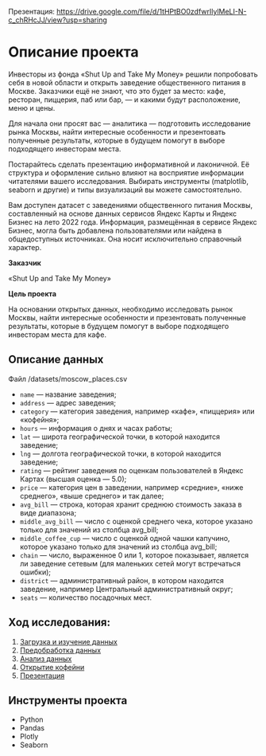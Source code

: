 Презентация: <https://drive.google.com/file/d/1tHPtBO0zdfwrIlylMeLI-N-c_chRHcJJ/view?usp=sharing> 

# Описание проекта
Инвесторы из фонда «Shut Up and Take My Money» решили попробовать себя в новой области и открыть заведение общественного питания в Москве. Заказчики ещё не знают, что это будет за место: кафе, ресторан, пиццерия, паб или бар, — и какими будут расположение, меню и цены.

Для начала они просят вас — аналитика — подготовить исследование рынка Москвы, найти интересные особенности и презентовать полученные результаты, которые в будущем помогут в выборе подходящего инвесторам места.

Постарайтесь сделать презентацию информативной и лаконичной. Её структура и оформление сильно влияют на восприятие информации читателями вашего исследования. Выбирать инструменты (matplotlib, seaborn и другие) и типы визуализаций вы можете самостоятельно.

Вам доступен датасет с заведениями общественного питания Москвы, составленный на основе данных сервисов Яндекс Карты и Яндекс Бизнес на лето 2022 года. Информация, размещённая в сервисе Яндекс Бизнес, могла быть добавлена пользователями или найдена в общедоступных источниках. Она носит исключительно справочный характер.

**Заказчик**

«Shut Up and Take My Money»

**Цель проекта**

На основании открытых данных, необходимо исследовать рынок Москвы, найти интересные особенности и презентовать полученные результаты, которые в будущем помогут в выборе подходящего инвесторам места для кафе.

## Описание данных

Файл /datasets/moscow_places.csv

- `name` — название заведения;
- `address` — адрес заведения;
- `category` — категория заведения, например «кафе», «пиццерия» или «кофейня»;
- `hours` — информация о днях и часах работы;
- `lat` — широта географической точки, в которой находится заведение;
- `lng` — долгота географической точки, в которой находится заведение;
- `rating` — рейтинг заведения по оценкам пользователей в Яндекс Картах (высшая оценка — 5.0);
- `price` — категория цен в заведении, например «средние», «ниже среднего», «выше среднего» и так далее;
- `avg_bill` — строка, которая хранит среднюю стоимость заказа в виде диапазона;
- `middle_avg_bill` — число с оценкой среднего чека, которое указано только для значений из столбца avg_bill;
- `middle_coffee_cup` — число с оценкой одной чашки капучино, которое указано только для значений из столбца avg_bill;
- `chain` — число, выраженное 0 или 1, которое показывает, является ли заведение сетевым (для маленьких сетей могут встречаться ошибки);
- `district` — административный район, в котором находится заведение, например Центральный административный округ;
- `seats` — количество посадочных мест.

## Ход исследования:
1. [Загрузка и изучение данных](#start)
2. [Предобработка данных](#preprocessing)
3. [Анализ данных](#analysis)
4. [Открытие кофейни](#open)
5. [Презентация](#prez)

## Инструменты проекта
- Python
- Pandas
- Plotly
- Seaborn
